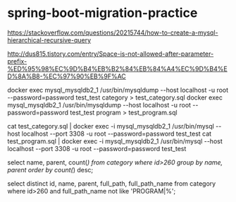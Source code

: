 # spring-boot-migration-practice

https://stackoverflow.com/questions/20215744/how-to-create-a-mysql-hierarchical-recursive-query

http://dus815.tistory.com/entry/Space-is-not-allowed-after-parameter-prefix-%ED%95%98%EC%9D%B4%EB%B2%84%EB%84%A4%EC%9D%B4%ED%8A%B8-%EC%97%90%EB%9F%AC





docker exec mysql_mysqldb2_1 /usr/bin/mysqldump --host localhost -u root --password=password test_test category > test_category.sql
docker exec mysql_mysqldb2_1 /usr/bin/mysqldump --host localhost -u root --password=password test_test program > test_program.sql

cat test_category.sql | docker exec -i mysql_mysqldb2_1 /usr/bin/mysql --host localhost --port 3308 -u root --password=password test_test
cat test_program.sql | docker exec -i mysql_mysqldb2_1 /usr/bin/mysql --host localhost --port 3308 -u root --password=password test_test




select name, parent, count(*) from category where id>260 group by name, parent order by count(*) desc;

select distinct id, name, parent, full_path, full_path_name
from category where id>260 and full_path_name not like 'PROGRAM|%';
